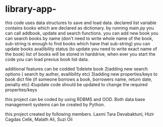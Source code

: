 # library-app-

this code uses data structures to save and load data.
declared list variable contains books which are declared as dictionary.
by running main.py you can call addbook, update and search functions.
you can add new book
you can search books by name (don't need to write whole name of the book, sub-string is enough to find books which have that sub-string)
you can update books availibility status (to update you need to write exact name of the book)
list of books will be stored in harddrive, when ever you start the code you can load previus book list data.

additional features can be codded
1)delete book
2)adding new search options ( search by auther, availibility etc)
3)adding new properties/keys to book dict file (if someone borrows a book, borrowers name, return date, penalty etc)
4)update code should be updated to change the required properties/keys

this project can be coded by using RDBMS and OOD. Both data base management systems can be created by Python.

this project created by following members.
Laxmi Tara Devabaktuni, Hizir Cagdas Celik, Malath Ali, Suzi Oli
